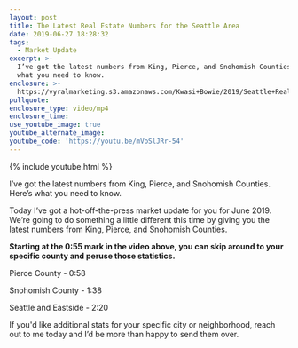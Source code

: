 ```yaml
---
layout: post
title: The Latest Real Estate Numbers for the Seattle Area
date: 2019-06-27 18:28:32
tags:
  - Market Update
excerpt: >-
  I’ve got the latest numbers from King, Pierce, and Snohomish Counties. Here’s
  what you need to know.
enclosure: >-
  https://vyralmarketing.s3.amazonaws.com/Kwasi+Bowie/2019/Seattle+Real+Estate+Agent-+market+update.mp4
pullquote:
enclosure_type: video/mp4
enclosure_time:
use_youtube_image: true
youtube_alternate_image:
youtube_code: 'https://youtu.be/mVoSlJRr-54'
---
```


{% include youtube.html %}

I’ve got the latest numbers from King, Pierce, and Snohomish Counties. Here’s what you need to know.

Today I’ve got a hot-off-the-press market update for you for June 2019. We’re going to do something a little different this time by giving you the latest numbers from King, Pierce, and Snohomish Counties.

**Starting at the 0:55 mark in the video above, you can skip around to your specific county and peruse those statistics.**

Pierce County - 0:58

Snohomish County - 1:38

Seattle and Eastside - 2:20

If you'd like additional stats for your specific city or neighborhood, reach out to me today and I’d be more than happy to send them over.&nbsp;